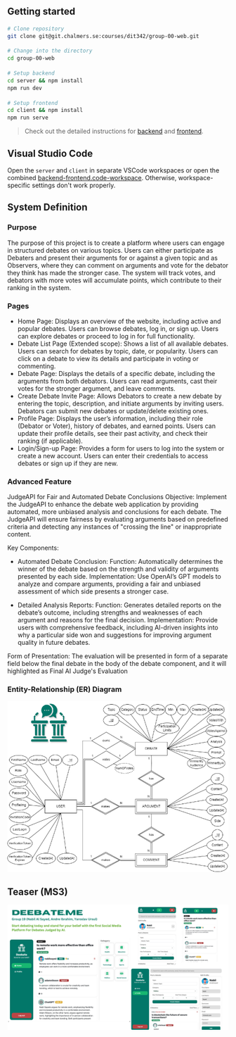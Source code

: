 ## Getting started

```bash
# Clone repository
git clone git@git.chalmers.se:courses/dit342/group-00-web.git

# Change into the directory
cd group-00-web

# Setup backend
cd server && npm install
npm run dev

# Setup frontend
cd client && npm install
npm run serve
```

> Check out the detailed instructions for [backend](./server/README.md) and [frontend](./client/README.md).

## Visual Studio Code

Open the `server` and `client` in separate VSCode workspaces or open the combined [backend-frontend.code-workspace](./backend-frontend.code-workspace). Otherwise, workspace-specific settings don't work properly.

## System Definition

### Purpose

The purpose of this project is to create a platform where users can engage in structured debates on various topics. Users can either participate as Debaters and present their arguments for or against a given topic and as Observers, where they can comment on arguments and vote for the debator they think has made the stronger case. The system will track votes, and debators with more votes will accumulate points, which contribute to their ranking in the system.

### Pages

- Home Page:
  Displays an overview of the website, including active and popular debates. Users can browse debates, log in, or sign up.
  Users can explore debates or proceed to log in for full functionality.
- Debate List Page (Extended scope):
  Shows a list of all available debates. Users can search for debates by topic, date, or popularity.
  Users can click on a debate to view its details and participate in voting or commenting.
- Debate Page:
  Displays the details of a specific debate, including the arguments from both debators.
  Users can read arguments, cast their votes for the stronger argument, and leave comments.
- Create Debate Invite Page:
  Allows Debators to create a new debate by entering the topic, description, and initiate arguments by inviting users.
  Debators can submit new debates or update/delete existing ones.
- Profile Page:
  Displays the user’s information, including their role (Debator or Voter), history of debates, and earned points.
  Users can update their profile details, see their past activity, and check their ranking (if applicable).
- Login/Sign-up Page:
  Provides a form for users to log into the system or create a new account.
  Users can enter their credentials to access debates or sign up if they are new.

### Advanced Feature

JudgeAPI for Fair and Automated Debate Conclusions
Objective: Implement the JudgeAPI to enhance the debate web application by providing automated, more unbiased analysis and conclusions for each debate. The JudgeAPI will ensure fairness by evaluating arguments based on predefined criteria and detecting any instances of "crossing the line" or inappropriate content.

Key Components:

- Automated Debate Conclusion:
  Function: Automatically determines the winner of the debate based on the strength and validity of arguments presented by each side.
  Implementation: Use OpenAI’s GPT models to analyze and compare arguments, providing a fair and unbiased assessment of which side presents a stronger case.

- Detailed Analysis Reports:
  Function: Generates detailed reports on the debate’s outcome, including strengths and weaknesses of each argument and reasons for the final decision.
  Implementation: Provide users with comprehensive feedback, including AI-driven insights into why a particular side won and suggestions for improving argument quality in future debates.

Form of Presentation:
The evaluation will be presented in form of a separate field below the final debate in the body of the debate component, and it will highlighted as Final AI Judge's Evaluation

### Entity-Relationship (ER) Diagram

![ER Diagram](./images/er_diagram.png)

## Teaser (MS3)

![Teaser](./images/teaser.png) 
